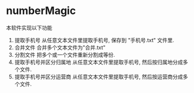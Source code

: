 # numberMagic 
本软件实现以下功能
1. 提取手机号
从任意文本文件里提取手机号, 保存到 "手机号.txt" 文件里.
1. 合并文件
合并多个文本文件为"合并.txt"
1. 分割文件
把多个或一个文件重新分割成等份.
1. 提取手机号并区分归属地
从任意文本文件里提取手机号, 然后按归属地分成多个文件.
1. 提取手机号并区分运营商
从任意文本文件里提取手机号, 然后按运营商分成多个文件.